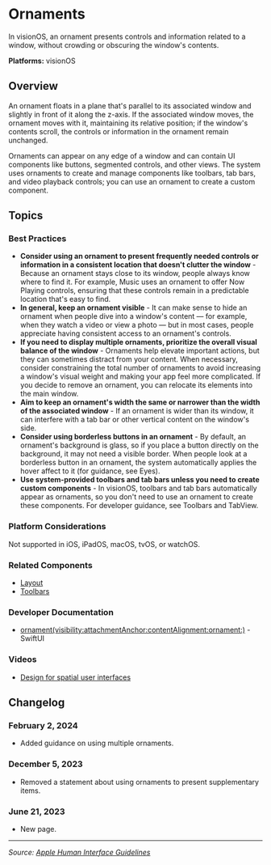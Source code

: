 # Ornaments

In visionOS, an ornament presents controls and information related to a window, without crowding or obscuring the window's contents.

**Platforms:** visionOS

## Overview

An ornament floats in a plane that's parallel to its associated window and slightly in front of it along the z-axis. If the associated window moves, the ornament moves with it, maintaining its relative position; if the window's contents scroll, the controls or information in the ornament remain unchanged.

Ornaments can appear on any edge of a window and can contain UI components like buttons, segmented controls, and other views. The system uses ornaments to create and manage components like toolbars, tab bars, and video playback controls; you can use an ornament to create a custom component.

## Topics

### Best Practices

- **Consider using an ornament to present frequently needed controls or information in a consistent location that doesn't clutter the window** - Because an ornament stays close to its window, people always know where to find it. For example, Music uses an ornament to offer Now Playing controls, ensuring that these controls remain in a predictable location that's easy to find.
- **In general, keep an ornament visible** - It can make sense to hide an ornament when people dive into a window's content — for example, when they watch a video or view a photo — but in most cases, people appreciate having consistent access to an ornament's controls.
- **If you need to display multiple ornaments, prioritize the overall visual balance of the window** - Ornaments help elevate important actions, but they can sometimes distract from your content. When necessary, consider constraining the total number of ornaments to avoid increasing a window's visual weight and making your app feel more complicated. If you decide to remove an ornament, you can relocate its elements into the main window.
- **Aim to keep an ornament's width the same or narrower than the width of the associated window** - If an ornament is wider than its window, it can interfere with a tab bar or other vertical content on the window's side.
- **Consider using borderless buttons in an ornament** - By default, an ornament's background is glass, so if you place a button directly on the background, it may not need a visible border. When people look at a borderless button in an ornament, the system automatically applies the hover affect to it (for guidance, see Eyes).
- **Use system-provided toolbars and tab bars unless you need to create custom components** - In visionOS, toolbars and tab bars automatically appear as ornaments, so you don't need to use an ornament to create these components. For developer guidance, see Toolbars and TabView.

### Platform Considerations

Not supported in iOS, iPadOS, macOS, tvOS, or watchOS.

### Related Components

- [Layout](https://developer.apple.com/design/human-interface-guidelines/layout)
- [Toolbars](https://developer.apple.com/design/human-interface-guidelines/toolbars)

### Developer Documentation

- [ornament(visibility:attachmentAnchor:contentAlignment:ornament:)](https://developer.apple.com/documentation/swiftui/view/ornament(visibility:attachmentanchor:contentalignment:ornament:)) - SwiftUI

### Videos

- [Design for spatial user interfaces](https://developer.apple.com/videos/play/wwdc2023/10076/)

## Changelog

### February 2, 2024
- Added guidance on using multiple ornaments.

### December 5, 2023
- Removed a statement about using ornaments to present supplementary items.

### June 21, 2023
- New page.

---

*Source: [Apple Human Interface Guidelines](https://developer.apple.com/design/human-interface-guidelines/ornaments)*